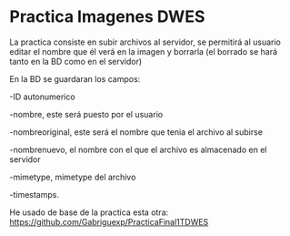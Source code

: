 # Practica Imagenes DWES
La practica consiste en subir archivos al servidor, se permitirá al usuario editar el nombre que él verá en la imagen y borrarla (el borrado se hará tanto en la BD como en el servidor)

En la BD se guardaran los campos:

-ID autonumerico

-nombre, este será puesto por el usuario

-nombreoriginal, este será el nombre que tenia el archivo al subirse

-nombrenuevo, el nombre con el que el archivo es almacenado en el servidor

-mimetype, mimetype del archivo

-timestamps.

He usado de base de la practica esta otra: https://github.com/Gabriguexp/PracticaFinal1TDWES
